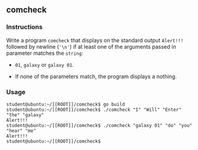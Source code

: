 ## comcheck

### Instructions

Write a program `comcheck` that displays on the standard output `Alert!!!` followed by newline (`'\n'`) if at least one of the arguments passed in parameter matches the `string`:

-   `01`, `galaxy` or `galaxy 01`.

-   If none of the parameters match, the program displays a nothing.

### Usage

```console
student@ubuntu:~/[[ROOT]]/comcheck$ go build
student@ubuntu:~/[[ROOT]]/comcheck$ ./comcheck "I" "Will" "Enter" "the" "galaxy"
Alert!!!
student@ubuntu:~/[[ROOT]]/comcheck$ ./comcheck "galaxy 01" "do" "you" "hear" "me"
Alert!!!
student@ubuntu:~/[[ROOT]]/comcheck$
```
